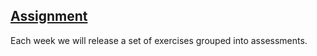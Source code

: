 ## [Assignment](https://github.com/dis-data-modeling-2020/slides/blob/master/README.md)


Each week we will release a set of exercises grouped into assessments.
